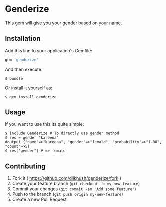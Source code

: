 # Genderize

This gem will give you your gender based on your name.

## Installation

Add this line to your application's Gemfile:

```ruby
gem 'genderize'
```

And then execute:

    $ bundle

Or install it yourself as:

    $ gem install genderize

## Usage

If you want to use this its quite simple:

    $ include Genderize # To directly use gender method
    $ res = gender "kareena"
    #output {"name"=>"kareena", "gender"=>"female", "probability"=>"1.00", "count"=>5}
    $ res["gender"] # => female

## Contributing

1. Fork it ( https://github.com/dilkhush/genderize/fork )
2. Create your feature branch (`git checkout -b my-new-feature`)
3. Commit your changes (`git commit -am 'Add some feature'`)
4. Push to the branch (`git push origin my-new-feature`)
5. Create a new Pull Request
